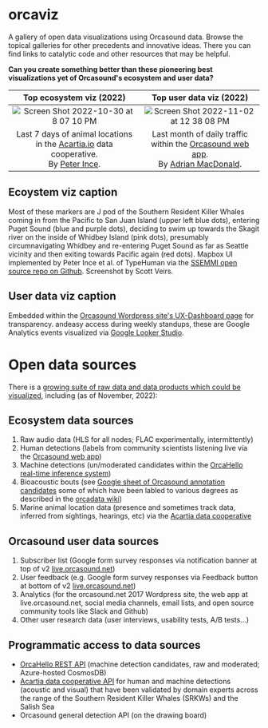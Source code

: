 # orcaviz
A gallery of open data visualizations using Orcasound data. Browse the topical galleries for other precedents and innovative ideas. There you can find links to catalytic code and other resources that may be helpful.

**Can you create something better than these pioneering best visualizations yet of Orcasound's ecosystem and user data?**

Top ecosystem viz (2022) | Top user data viz (2022)
:----------------:|:----------------:
<img alt="Screen Shot 2022-10-30 at 8 07 10 PM" src="https://user-images.githubusercontent.com/14044595/199586546-f3bc9a1a-9539-4ed8-8482-d395cd2f44d6.png"> | <img alt="Screen Shot 2022-11-02 at 12 38 08 PM" src="https://user-images.githubusercontent.com/14044595/199587686-cc1fab07-8037-4885-9e0e-5748cf32f7d0.png">
Last 7 days of animal locations in the [Acartia.io](https://acartia.io) data cooperative. <br> By [Peter Ince](https://github.com/peterdouglas).  | Last month of daily traffic within the [Orcasound web app](live.orcasound.net). <br> By [Adrian MacDonald](linkedin.com/in/adrian-macdonald). 

## Ecoystem viz caption
Most of these markers are J pod of the Southern Resident Killer Whales coming in from the Pacific to San Juan Island (upper left blue dots), entering Puget Sound (blue and purple dots), deciding to swim up towards the Skagit river on the inside of Whidbey Island (pink dots), presumably circumnavigating Whidbey and re-entering Puget Sound as far as Seattle vicinity and then exiting towards Pacific again (red dots). Mapbox UI implemented by Peter Ince et al. of  TypeHuman via the [SSEMMI open source repo on Github](https://github.com/Typehuman/SSEMMI). Screenshot by Scott Veirs.

## User data viz caption
Embedded within the [Orcasound Wordpress site's UX-Dashboard page](https://www.orcasound.net/orcasound-user-data-dashboard/) for transparency. andeasy access during weekly standups, these are Google Analytics events visualized via [Google Looker Studio](https://cloud.google.com/looker-studio).

# Open data sources

There is a [growing suite of raw data and data products which could be visualized](https://github.com/orcasound/orcadata/wiki/Data-visualization-opportunities), including (as of November, 2022):

## Ecosystem data sources

1. Raw audio data (HLS for all nodes; FLAC experimentally, intermittently)
2. Human detections (labels from community scientists listening live via the [Orcasound web app](live.orcasound.net))
3. Machine detections (un/moderated candidates within the [OrcaHello real-time inference system](https://ai4orcas.net/portfolio/orcahello/))
4. Bioacoustic bouts (see [Google sheet of Orcasound annotation candidates](https://docs.google.com/spreadsheets/d/1Js1CgbmK0Vbe3m0DfiFim1BE4lXMzC75S7GN-7QEE7Y/edit#gid=0) some of which have been labled to various degrees as described in the [orcadata wiki](https://github.com/orcasound/orcadata/wiki))
5. Marine animal location data (presence and sometimes track data, inferred from sightings, hearings, etc) via the [Acartia data cooperative](https://acartia.io)

## Orcasound user data sources
1. Subscriber list (Google form survey responses via notification banner at top of v2 [live.orcasound.net](live.orcasound.net))
2. User feedback (e.g. Google form survey responses via Feedback button at bottom of v2 [live.orcasound.net](live.orcasound.net))
3. Analytics (for the orcasound.net 2017 Wordpress site, the web app at live.orcasound.net, social media channels, email lists, and open source community tools like Slack and Github)
4. Other user research data (user interviews, usability tests, A/B tests...)


## Programmatic access to data sources

* [OrcaHello REST API](https://aifororcasdetections.azurewebsites.net/index.html) (machine detection candidates, raw and moderated; Azure-hosted CosmosDB)
* [Acartia data cooperative API](https://github.com/Typehuman/SSEMMI) for human and machine detections (acoustic and visual) that have been validated by domain experts across the range of the Southern Resident Killer Whales (SRKWs) and the Salish Sea
* Orcasound general detection API (on the drawing board)
